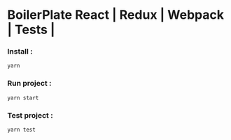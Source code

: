 # BoilerPlate React | Redux | Webpack | Tests |

### Install :

`yarn`

### Run project :

`yarn start`

### Test project :

`yarn test`
